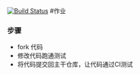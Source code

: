 [![Build Status](https://travis-ci.org/ChenHaoNane/homework1.svg?branch=master)](https://travis-ci.org/ChenHaoNane/homework1)
#作业

### 步骤

* fork 代码
* 修改代码跑通测试
* 将代码提交回主干仓库，让代码通过CI测试